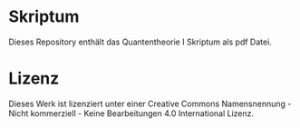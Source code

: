 # Skriptum

Dieses Repository enthält das Quantentheorie I Skriptum als pdf Datei.

# Lizenz
Dieses Werk ist lizenziert unter einer Creative Commons Namensnennung - Nicht kommerziell - Keine Bearbeitungen 4.0 International Lizenz.
